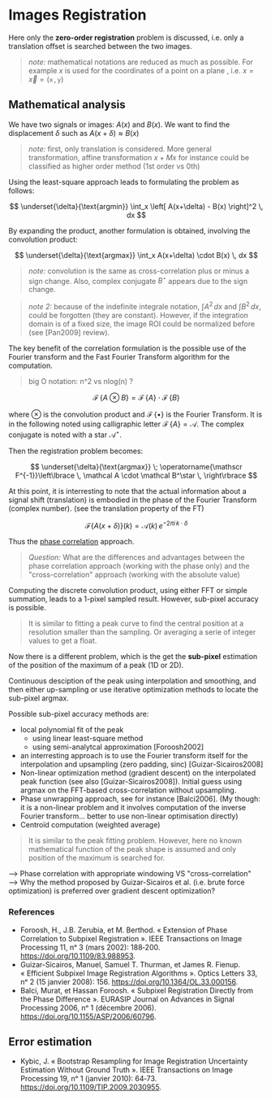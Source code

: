 
# Images Registration

Here only the **zero-order registration** problem is discussed, i.e. only a translation offset is searched between the two images.

> _note:_ mathematical notations are reduced as much as possible. For example $x$ is used for the coordinates of a point on a plane , i.e. $x = \vec x = (\mathtt x \,, \mathtt y)$

## Mathematical analysis

We have two signals or images: $A(x)$ and $B(x)$. We want to find the displacement $\delta$ such as $A(x+\delta)\approx B(x)$

> _note:_ first, only translation is considered. More general transformation, affine transformation $x + Mx$ for instance could be classified as higher order method (1st order vs 0th)

Using the least-square approach leads to formulating the problem as follows:

$$
\underset{\delta}{\text{argmin}} \int_x \left[ A(x+\delta) - B(x) \right]^2 \, dx
$$

By expanding the product, another formulation is obtained, involving the convolution product:

$$
\underset{\delta}{\text{argmax}} \int_x A(x+\delta) \cdot B(x) \,  dx
$$

> _note:_ convolution is the same as cross-correlation plus or minus a sign change. Also, complex conjugate $B^\star$ appears due to the sign change.

> _note 2:_ because of the indefinite integrale notation, $\int A^2 \,dx$ and $\int B^2 \,dx$, could be forgotten (they are constant). However, if the integration domain is of a fixed size, the image ROI could be normalized before (see [Pan2009] review).

The key benefit of the correlation formulation is the possible use of the Fourier transform and the Fast Fourier Transform algorithm for the computation. 

> big O notation: n^2 vs nlog(n) ?

$$
\operatorname{\mathscr F} \left\lbrace A \otimes B \right\rbrace =
\operatorname{\mathscr F}\left\lbrace A\right\rbrace  \cdot   \operatorname{\mathscr F}\left\lbrace B\right\rbrace
$$

where $\otimes$ is the convolution product and $\operatorname{\mathscr F}\left\lbrace \bullet \right\rbrace$ is the Fourier Transform. It is in the following noted using calligraphic letter $\operatorname{\mathscr F}\left\lbrace A \right\rbrace = \mathcal A$. The complex conjugate is noted with a star $\mathcal A^\star$.

Then the registration problem becomes:

$$
\underset{\delta}{\text{argmax}} \; \operatorname{\mathscr F^{-1}}\left\lbrace \, \mathcal A \cdot \mathcal B^\star \, \right\rbrace
$$

At this point, it is interresting to note that the actual information about a signal shift (translation) is embodied in the phase of the Fourier Transform (complex number). (see the translation property of the FT)

$$
\mathscr F \lbrace A(x+\delta) \rbrace(k) =  \mathcal A(k) \, e^{-2\pi i \, k \cdot \delta}
$$

Thus the [phase correlation](https://en.wikipedia.org/wiki/Phase_correlation) approach. 

> _Question:_  What are the differences and advantages between the phase correlation approach (working with the phase only) and the "cross-correlation" approach (working with the absolute value)


Computing the discrete convolution product, using either FFT or simple summation, leads to a 1-pixel sampled result. However, sub-pixel accuracy is possible. 

> It is similar to fitting a peak curve to find the central position at a resolution smaller than the sampling. Or averaging a serie of integer values to get a float. 

Now there is a different problem, which is the get the **sub-pixel** estimation of the position of the maximum of a peak (1D or 2D).

Continuous desciption of the peak using interpolation and smoothing, and then either up-sampling or use iterative optimization methods to locate the sub-pixel argmax.

Possible sub-pixel accuracy methods are:
- local polynomial fit of the peak
  - using linear least-square method
  - using semi-analytcal approximation [Foroosh2002]
- an interresting approach is to use the Fourier transform itself for the interpolation and upsampling (zero padding, sinc) [Guizar-Sicairos2008]
- Non-linear optimization method (gradient descent) on the interpolated peak function (see also [Guizar-Sicairos2008]). Initial guess using argmax on the FFT-based cross-correlation without upsampling.
- Phase unwrapping approach, see for instance [Balci2006]. (My though: it is a non-linear problem and it involves computation of the inverse Fourier transform... better to use non-linear optimisation directly)
- Centroïd computation (weighted average)

> It is similar to the peak fitting problem. However, here no known mathematical function of the peak shape is assumed and only position of the maximum is searched for.  


--> Phase correlation with appropriate windowing VS  "cross-correlation"  
--> Why the method proposed by Guizar-Sicairos et al. (i.e. brute force optimization) is preferred over gradient descent optimization? 

### References

- Foroosh, H., J.B. Zerubia, et M. Berthod. « Extension of Phase Correlation to Subpixel Registration ». IEEE Transactions on Image Processing 11, nᵒ 3 (mars 2002): 188‑200. https://doi.org/10.1109/83.988953.
- Guizar-Sicairos, Manuel, Samuel T. Thurman, et James R. Fienup. « Efficient Subpixel Image Registration Algorithms ». Optics Letters 33, nᵒ 2 (15 janvier 2008): 156. https://doi.org/10.1364/OL.33.000156.
- Balci, Murat, et Hassan Foroosh. « Subpixel Registration Directly from the Phase Difference ». EURASIP Journal on Advances in Signal Processing 2006, nᵒ 1 (décembre 2006). https://doi.org/10.1155/ASP/2006/60796.


## Error estimation

- Kybic, J. « Bootstrap Resampling for Image Registration Uncertainty Estimation Without Ground Truth ». IEEE Transactions on Image Processing 19, nᵒ 1 (janvier 2010): 64‑73. https://doi.org/10.1109/TIP.2009.2030955.
